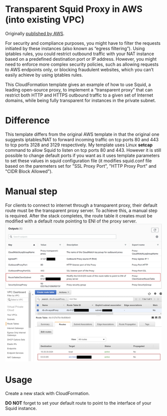 # Transparent Squid Proxy in AWS (into existing VPC)

Originally [published by AWS](https://aws.amazon.com/blogs/security/how-to-add-dns-filtering-to-your-nat-instance-with-squid/).

For security and compliance purposes, you might have to filter the requests initiated by these instances (also known as “egress filtering”). Using iptables rules, you could restrict outbound traffic with your NAT instance based on a predefined destination port or IP address. However, you might need to enforce more complex security policies, such as allowing requests to AWS endpoints only, or blocking fraudulent websites, which you can’t easily achieve by using iptables rules.

This CloudFormation template gives an example of how to use Squid, a leading open-source proxy, to implement a “transparent proxy” that can restrict both HTTP and HTTPS outbound traffic to a given set of Internet domains, while being fully transparent for instances in the private subnet.


# Difference

This template differs from the original AWS template in that the original one suggests iptables/NAT to forward incoming traffic on tcp ports 80 and 443 to tcp ports 3128 and 3129 respectively. My template uses Linux **setcap** command to allow Squid to listen on tcp ports 80 and 443. However it is still possible to change default ports if you want as it uses template parameters to set these values in squid configuration file (it modifies squid.conf file based on the paremeters set for "SSL Proxy Port", "HTTP Proxy Port" and "CIDR Block Allowed").

# Manual step

For clients to connect to internet through a transparent proxy, their default route must be the transparent proxy server. To achieve this, a manual step is required. After the stack completes, the route table it creates must be modified with a default route pointing to ENI of the proxy server.
![](images/cfn_out_route_table.png)
![](images/vpc_subnet_default_route.png)

# Usage

Create a new stack with CloudFormation.

**DO NOT** forget to set your default route to point to the interface of your Squid instance.

